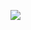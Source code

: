 ![](https://svg-github-readme.vercel.app/api?type=animated_text&text=Hello%20there%20stranger&color=E26EE5&font_size=50&font_family=Open%20Sans)
